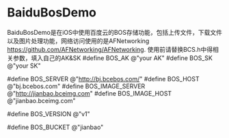 BaiduBosDemo
===============
BaiduBosDemo是在iOS中使用百度云的BOS存储功能，包括上传文件，下载文件以及图片处理功能，网络访问使用的是AFNetworking <https://github.com/AFNetworking/AFNetworking>. 
使用前请替换BCS.h中得相关参数，填入自己的AK&SK
#define BOS_AK @"your AK"
#define BOS_SK @"your SK"

#define BOS_SERVER @"http://bj.bcebos.com/"
#define BOS_HOST @"bj.bcebos.com"
#define BOS_IMAGE_SERVER @"http://jianbao.bceimg.com"
#define BOS_IMAGE_HOST @"jianbao.bceimg.com"

#define BOS_VERSION @"v1"

#define BOS_BUCKET @"jianbao"
